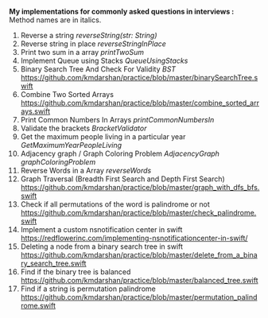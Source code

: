 <b>My implementations for commonly asked questions in interviews :</b> Method names are in italics.<br>
1. Reverse a string <i>reverseString(str: String)</i>
2. Reverse string in place <i>reverseStringInPlace</i>
3. Print two sum in a array <i>printTwoSum</i>
4. Implement Queue using Stacks <i>QueueUsingStacks</i>
5. Binary Search Tree And Check For Validity <i>BST</i>
https://github.com/kmdarshan/practice/blob/master/binarySearchTree.swift
6. Combine Two Sorted Arrays https://github.com/kmdarshan/practice/blob/master/combine_sorted_arrays.swift
7. Print Common Numbers In Arrays <i>printCommonNumbersIn</i>
8. Validate the brackets <i>BracketValidator</i>
9. Get the maximum people living in a particular year <i>GetMaximumYearPeopleLiving</i>
10. Adjacency graph / Graph Coloring Problem <i>AdjacencyGraph</i> <i>graphColoringProblem</i>
11. Reverse Words in a Array <i>reverseWords</i>
12. Graph Traversal (Breadth First Search and Depth First Search) https://github.com/kmdarshan/practice/blob/master/graph_with_dfs_bfs.swift
13. Check if all permutations of the word is palindrome or not https://github.com/kmdarshan/practice/blob/master/check_palindrome.swift
14. Implement a custom nsnotification center in swift https://redflowerinc.com/implementing-nsnotificationcenter-in-swift/
15. Deleting a node from a binary search tree in swift https://github.com/kmdarshan/practice/blob/master/delete_from_a_binary_search_tree.swift
16. Find if the binary tree is balanced https://github.com/kmdarshan/practice/blob/master/balanced_tree.swift
17. Find if a string is permutation palindrome https://github.com/kmdarshan/practice/blob/master/permutation_palindrome.swift


